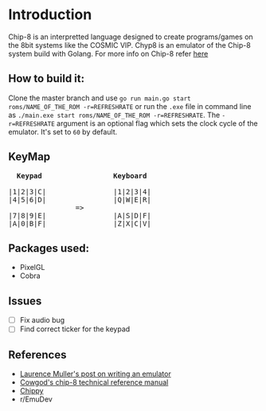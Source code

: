 # Introduction
Chip-8 is an interpretted language designed to create programs/games on the 8bit systems like the COSMIC VIP.
Chyp8 is an emulator of the Chip-8 system build with Golang. For more info on Chip-8 refer [here](https://en.wikipedia.org/wiki/CHIP-8)

## How to build it:
Clone the master branch and use ```go run main.go start roms/NAME_OF_THE_ROM -r=REFRESHRATE```
or run the ```.exe``` file in command line as ```./main.exe start roms/NAME_OF_THE_ROM -r=REFRESHRATE```.
The ```-r=REFRESHRATE``` argument is an optional flag which sets the clock cycle of the emulator. 
It's set to ```60``` by default.

## KeyMap

<pre>  <b>Keypad</b>                 <b>Keyboard</b> 
             
|1|2|3|C|                |1|2|3|4|
|4|5|6|D|                |Q|W|E|R|
                =>
|7|8|9|E|                |A|S|D|F|
|A|0|B|F|                |Z|X|C|V|</pre>


## Packages used:
- PixelGL
- Cobra

## Issues
- [ ] Fix audio bug
- [ ] Find correct ticker for the keypad

## References 
- [Laurence Muller's post on writing an emulator](https://multigesture.net/articles/how-to-write-an-emulator-chip-8-interpreter/) 
- [Cowgod's chip-8 technical reference manual](http://devernay.free.fr/hacks/chip8/C8TECH10.HTM#2.4)
- [Chippy](https://github.com/bradford-hamilton/chippy)
- r/EmuDev
